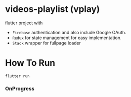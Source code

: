 # videos-playlist (vplay)

flutter project with 
 * `Firebase` authentication and also include Google OAuth.
 * `Redux` for state management for easy implementation.
 * `Stack` wrapper for fullpage loader
 
 # How To Run
 `flutter run`
 
 ### OnProgress
